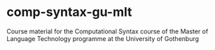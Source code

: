 # comp-syntax-gu-mlt
Course material for the Computational Syntax course of the Master of Language Technology programme at the University of Gothenburg
